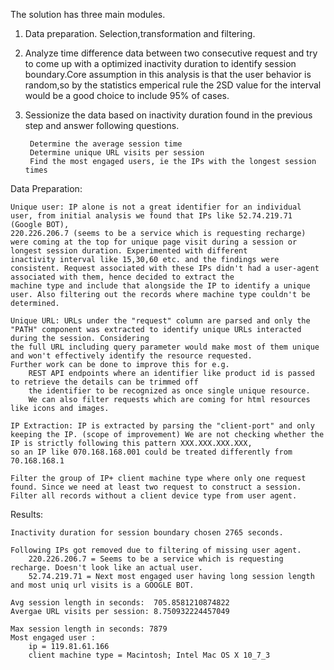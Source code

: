The solution has three main modules.

1. Data preparation. Selection,transformation and filtering.
2. Analyze time difference data between two consecutive request and try to come up with a optimized inactivity duration to identify session boundary.Core assumption in this
   analysis is that the user behavior is random,so by the statistics emperical rule the 2SD value for the interval would be a good choice to include 95% of cases.
3. Sessionize the data based on inactivity duration found in the previous step and answer following questions.

        Determine the average session time
        Determine unique URL visits per session
        Find the most engaged users, ie the IPs with the longest session times

Data Preparation:

    Unique user: IP alone is not a great identifier for an individual user, from initial analysis we found that IPs like 52.74.219.71 (Google BOT),
    220.226.206.7 (seems to be a service which is requesting recharge) were coming at the top for unique page visit during a session or longest session duration. Experimented with different
    inactivity interval like 15,30,60 etc. and the findings were consistent. Request associated with these IPs didn't had a user-agent associated with them, hence decided to extract the
    machine type and include that alongside the IP to identify a unique user. Also filtering out the records where machine type couldn't be determined.

    Unique URL: URLs under the "request" column are parsed and only the "PATH" component was extracted to identify unique URLs interacted during the session. Considering
    the full URL including query parameter would make most of them unique and won't effectively identify the resource requested.
    Further work can be done to improve this for e.g.
        REST API endpoints where an identifier like product id is passed to retrieve the details can be trimmed off
        the identifier to be recognized as once single unique resource.
        We can also filter requests which are coming for html resources like icons and images.

    IP Extraction: IP is extracted by parsing the "client-port" and only keeping the IP. (scope of improvement) We are not checking whether the IP is strictly following this pattern XXX.XXX.XXX.XXX,
    so an IP like 070.168.168.001 could be treated differently from 70.168.168.1

    Filter the group of IP+ client machine type where only one request found. Since we need at least two request to construct a session.
    Filter all records without a client device type from user agent.


Results:

    Inactivity duration for session boundary chosen 2765 seconds.

    Following IPs got removed due to filtering of missing user agent.
        220.226.206.7 = Seems to be a service which is requesting recharge. Doesn't look like an actual user.
        52.74.219.71 = Next most engaged user having long session length and most uniq url visits is a GOOGLE BOT.

    Avg session length in seconds:  705.8581210874822
    Avergae URL visits per session: 8.750932224457049

    Max session length in seconds: 7879
    Most engaged user :
        ip = 119.81.61.166
        client machine type = Macintosh; Intel Mac OS X 10_7_3







